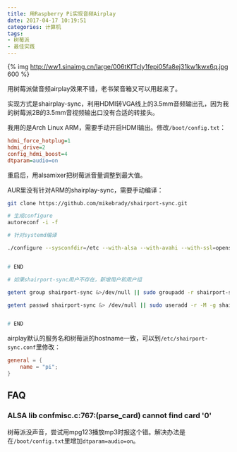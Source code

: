 ```yaml
---
title: 用Raspberry Pi实现音频Airplay
date: 2017-04-17 10:19:51
categories: 计算机
tags:
- 树莓派
- 最佳实践
---
```


{% img http://ww1.sinaimg.cn/large/006tKfTcly1fepi05fa8ej31kw1kwx6q.jpg 600 %}

用树莓派做音频airplay效果不错，老书架音箱又可以用起来了。

实现方式是shairplay-sync，利用HDMI转VGA线上的3.5mm音频输出孔，因为我的树莓派2B的3.5mm音视频输出口没有合适的转接头。

我用的是Arch Linux ARM，需要手动开启HDMI输出。修改`/boot/config.txt`：

```ini
hdmi_force_hotplug=1
hdmi_drive=2
config_hdmi_boost=4
dtparam=audio=on
```

重启后，用alsamixer把树莓派音量调整到最大值。

AUR里没有针对ARM的shairplay-sync，需要手动编译：

```bash
git clone https://github.com/mikebrady/shairport-sync.git
```

```bash
# 生成configure
autoreconf -i -f
```

```bash
# 针对systemd编译

./configure --sysconfdir=/etc --with-alsa --with-avahi --with-ssl=openssl --with-metadata --with-soxr --with-systemd


# END
```

```bash
# 如果shairport-sync用户不存在，新增用户和用户组

getent group shairport-sync &>/dev/null || sudo groupadd -r shairport-sync >/dev/null

getent passwd shairport-sync &> /dev/null || sudo useradd -r -M -g shairport-sync -s /usr/bin/nologin -G audio shairport-sync >/dev/null


# END
```

airplay默认的服务名和树莓派的hostname一致，可以到`/etc/shairport-sync.conf`里修改：

```conf
general = {
    name = "pi";
}
```

## FAQ

### ALSA lib confmisc.c:767:(parse_card) cannot find card '0'
树莓派没声音，尝试用mpg123播放mp3时报这个错。解决办法是在`/boot/config.txt`里增加`dtparam=audio=on`。

